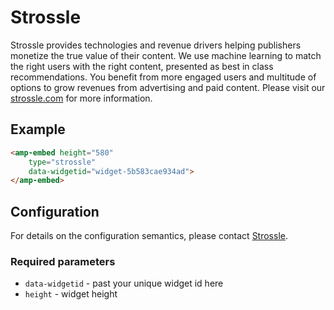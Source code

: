 <!---
Copyright 2019 The AMP HTML Authors. All Rights Reserved.

Licensed under the Apache License, Version 2.0 (the "License");
you may not use this file except in compliance with the License.
You may obtain a copy of the License at

      http://www.apache.org/licenses/LICENSE-2.0

Unless required by applicable law or agreed to in writing, software
distributed under the License is distributed on an "AS-IS" BASIS,
WITHOUT WARRANTIES OR CONDITIONS OF ANY KIND, either express or implied.
See the License for the specific language governing permissions and
limitations under the License.
-->

# Strossle

Strossle provides technologies and revenue drivers helping publishers monetize the true value of their content. We use machine learning to match the right users with the right content, presented as best in class recommendations. You benefit from more engaged users and multitude of options to grow revenues from advertising and paid content. Please visit our [strossle.com](https://strossle.com) for more information.

## Example

```html
<amp-embed height="580"
    type="strossle"
    data-widgetid="widget-5b583cae934ad">
</amp-embed>
```

## Configuration

For details on the configuration semantics, please contact [Strossle](https://strossle.com/contact/).

### Required parameters

- `data-widgetid` - past your unique widget id here
- `height` - widget height